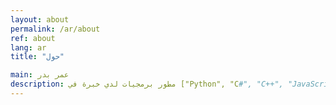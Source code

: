 ```yaml
---
layout: about
permalink: /ar/about
ref: about
lang: ar
title: "حول"

main: عمر بدر
description: مطور برمجيات لدي خبرة في ["Python", "C#", "C++", "JavaScript", "GML"] مهتم بتطوير أنظمة ألعاب الفيديو بصفة خاصة وأعمل أيضا في تطوير مشاريع برمجية أخرى كتطبيقات ويب وسطح مكتب وأيضا أدوات موجهة للمطورين ولدي معرفة ببيئات عمل مختلفة كـ ["Flask", "Uinty", "SDL", "Pygame", "React"] حابب إني أشارك مع الناس من خلال هذه المدونة بعض النصايح والأفكار اللي جمعتها خلال رحلتي في تعلم البرمجة.
---
```


